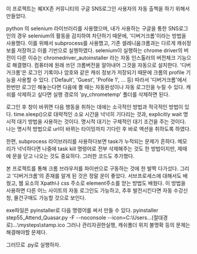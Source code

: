 이 프로젝트는 퀘XX존 커뮤니티의 구글 SNS로그인 사용자의 자동 출첵을 하기 위해서 만들었다.

python 의 selenium 라이브러리를 사용했으며, 내가 사용하는 구글을 통한 SNS로그인의 경우 selenium의 활동을 감지하여 차단하기 때문에, '디버거크롬'이라는 방법을 사용했다.
이를 위해서 subprocess를 사용했고, 기존 셀레니움크롬과는 다르게 캐쉬정보를 저장하고 이를 기반으로 실행하였다. 
selenium이 실행하는 chrome driver의 버전이 다른 이슈는 chromedriver_autoinstaller 라는 자동 인스톨러의 버전체크 기능으로 해결했다. 컴퓨터에 원래 쓰던 크롬버전을 알아내어 그것을 자동으로 설치한다.
'디버거크롬'은 로그인 기록이나 암호와 같은 캐쉬 정보가 저장되기 때문에 크롬의 profile 기능을 사용할 수 있다. ('Default', 'Guest', 'Profile 1', ... 등)
따라서 '디버거크롬'에서 한번만 로그인 해놓는다면 다음에 켤 때는 자동완성이나 자동 로그인을 누릴 수 있다. 캐쉬를 삭제하고 싶다면 실행 경로의 'py_chrometemp' 폴더를 삭제하면 된다.

로그인 후 창이 바뀌면 다음 행동을 취하는 데에는 소극적인 방법과 적극적인 방법이 있다. time.sleep()으로 대략적인 소요 시간을 넉넉히 기다리는 것과, explicitly wait 명시적 대기 방법을 사용하는 것이다. 명시적 대기는 구체적인 대기 조건을 주는 것이다.
나는 명시적 방법으로 url이 바뀌는 타이밍까지 기다린 후 바로 액션을 취하도록 하였다.

한편, subprocess 라이브러리를 사용하다보면 task가 누적되는 문제가 흔하다. 메모리가 넉넉하다면 나중에 task kill 명령어로 전부 삭제해주는 것도 한 방법이지만, 
제때에 문을 닫고 나오는 것도 중요하다. 그러한 코드도 추가했다.

본 프로젝트를 통해 크롬 브라우저를 파이썬으로 구동하는 것에 한 발짝 다가섰다. 그리고 '디버거크롬'의 존재를 알게 된 것은 정말 운이 좋았다.
서브프로세스에 대해서도 배웠고, 웹 요소의 Xpath나 css 주소로 element주소를 얻는 방법도 배웠다. 이 방법을 사용하면 다른 어느 사이트의 자동 로그인도 가능하고, 추후 발전시킨다면 자동 수강신청, 물건구매도 가능할 것으로 보인다.

exe파일은 pyinstaller로 다음 명령어를 써서 만들 수 있다.
pyinstaller step55_Attend_Quasar.py -F --noconsole --icon=C:\Users\...(절대경로)...\mysteps\stamp.ico
그러나 관리자권한실행, 캐쉬폴더 위치 불명확 등의 문제는 해결해야할 문제다.

그러므로 .py로 실행하자.
